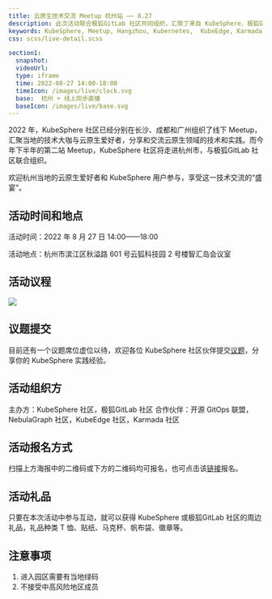 ```yaml
---
title: 云原生技术交流 Meetup 杭州站 —— 8.27
description: 此次活动联合极狐GitLab 社区共同组织，汇聚了来自 KubeSphere、极狐GitLab、NebulaGragh、KubeEdge、Karmada 的多位技术大咖进行分享。
keywords: KubeSphere, Meetup, Hangzhou, Kubernetes,  KubeEdge, Karmada, GitLab
css: scss/live-detail.scss

section1:
  snapshot: 
  videoUrl: 
  type: iframe
  time: 2022-08-27 14:00-18:00
  timeIcon: /images/live/clock.svg
  base:  杭州 + 线上同步直播
  baseIcon: /images/live/base.svg
---
```


2022 年，KubeSphere 社区已经分别在长沙、成都和广州组织了线下 Meetup，汇聚当地的技术大咖与云原生爱好者，分享和交流云原生领域的技术和实践。而今年下半年的第二站 Meetup，KubeSphere 社区将走进杭州市，与极狐GitLab 社区联合组织。

欢迎杭州当地的云原生爱好者和 KubeSphere 用户参与，享受这一技术交流的“盛宴”。

## 活动时间和地点

活动时间：2022 年 8 月 27 日 14:00——18:00

活动地点：杭州市滨江区秋溢路 601 号云狐科技园 2 号楼智汇岛会议室

## 活动议程

![](https://pek3b.qingstor.com/kubesphere-community/images/meetup-0827-hangzhou.png)

## 议题提交

目前还有一个议题席位虚位以待，欢迎各位 KubeSphere 社区伙伴提交[议题](https://jinshuju.net/f/mv4Qlx)，分享你的 KubeSphere 实践经验。

## 活动组织方

主办方：KubeSphere 社区，极狐GitLab 社区
合作伙伴：开源 GitOps 联盟，NebulaGraph 社区，KubeEdge 社区，Karmada 社区

## 活动报名方式

扫描上方海报中的二维码或下方的二维码均可报名，也可点击该[链接](https://www.bagevent.com/event/8279583)报名。

## 活动礼品

只要在本次活动中参与互动，就可以获得 KubeSphere 或极狐GitLab 社区的周边礼品，礼品种类 T 恤、贴纸、马克杯、帆布袋、徽章等。

## 注意事项

1. 进入园区需要有当地绿码
2. 不接受中高风险地区成员